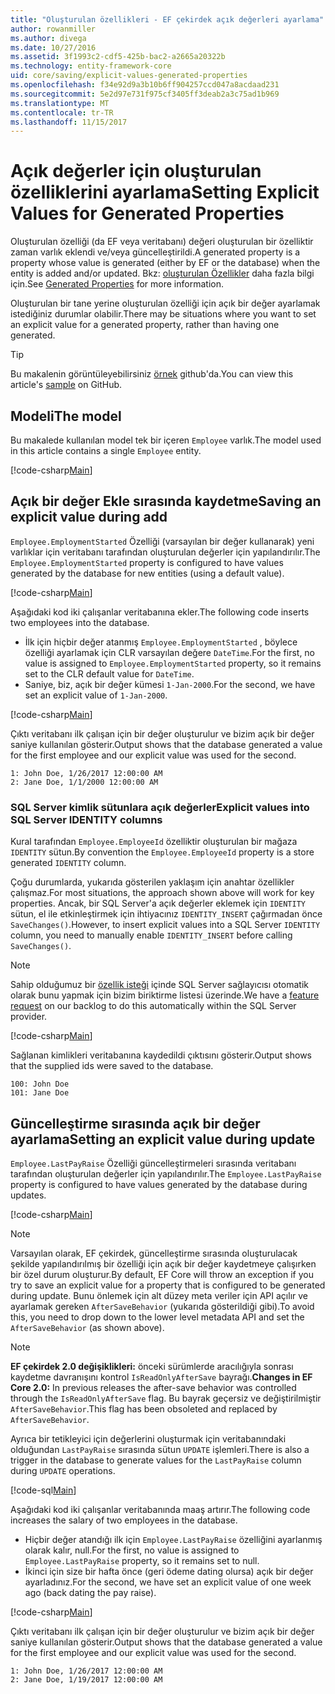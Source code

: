 ```yaml
---
title: "Oluşturulan özellikleri - EF çekirdek açık değerleri ayarlama"
author: rowanmiller
ms.author: divega
ms.date: 10/27/2016
ms.assetid: 3f1993c2-cdf5-425b-bac2-a2665a20322b
ms.technology: entity-framework-core
uid: core/saving/explicit-values-generated-properties
ms.openlocfilehash: f34e92d9a3b10b6ff904257ccd047a8acdaad231
ms.sourcegitcommit: 5e2d97e731f975cf3405ff3deab2a3c75ad1b969
ms.translationtype: MT
ms.contentlocale: tr-TR
ms.lasthandoff: 11/15/2017
---
```

# <a name="setting-explicit-values-for-generated-properties"></a><span data-ttu-id="bdf2a-102">Açık değerler için oluşturulan özelliklerini ayarlama</span><span class="sxs-lookup"><span data-stu-id="bdf2a-102">Setting Explicit Values for Generated Properties</span></span>

<span data-ttu-id="bdf2a-103">Oluşturulan özelliği (da EF veya veritabanı) değeri oluşturulan bir özelliktir zaman varlık eklendi ve/veya güncelleştirildi.</span><span class="sxs-lookup"><span data-stu-id="bdf2a-103">A generated property is a property whose value is generated (either by EF or the database) when the entity is added and/or updated.</span></span> <span data-ttu-id="bdf2a-104">Bkz: [oluşturulan Özellikler](../modeling/generated-properties.md) daha fazla bilgi için.</span><span class="sxs-lookup"><span data-stu-id="bdf2a-104">See [Generated Properties](../modeling/generated-properties.md) for more information.</span></span>

<span data-ttu-id="bdf2a-105">Oluşturulan bir tane yerine oluşturulan özelliği için açık bir değer ayarlamak istediğiniz durumlar olabilir.</span><span class="sxs-lookup"><span data-stu-id="bdf2a-105">There may be situations where you want to set an explicit value for a generated property, rather than having one generated.</span></span>

> [!TIP]  
> <span data-ttu-id="bdf2a-106">Bu makalenin görüntüleyebilirsiniz [örnek](https://github.com/aspnet/EntityFramework.Docs/tree/master/samples/core/Saving/Saving/ExplicitValuesGenerateProperties/) github'da.</span><span class="sxs-lookup"><span data-stu-id="bdf2a-106">You can view this article's [sample](https://github.com/aspnet/EntityFramework.Docs/tree/master/samples/core/Saving/Saving/ExplicitValuesGenerateProperties/) on GitHub.</span></span>

## <a name="the-model"></a><span data-ttu-id="bdf2a-107">Modeli</span><span class="sxs-lookup"><span data-stu-id="bdf2a-107">The model</span></span>

<span data-ttu-id="bdf2a-108">Bu makalede kullanılan model tek bir içeren `Employee` varlık.</span><span class="sxs-lookup"><span data-stu-id="bdf2a-108">The model used in this article contains a single `Employee` entity.</span></span>

[!code-csharp[Main](../../../samples/core/Saving/Saving/ExplicitValuesGenerateProperties/Employee.cs#Sample)]

## <a name="saving-an-explicit-value-during-add"></a><span data-ttu-id="bdf2a-109">Açık bir değer Ekle sırasında kaydetme</span><span class="sxs-lookup"><span data-stu-id="bdf2a-109">Saving an explicit value during add</span></span>

<span data-ttu-id="bdf2a-110">`Employee.EmploymentStarted` Özelliği (varsayılan bir değer kullanarak) yeni varlıklar için veritabanı tarafından oluşturulan değerler için yapılandırılır.</span><span class="sxs-lookup"><span data-stu-id="bdf2a-110">The `Employee.EmploymentStarted` property is configured to have values generated by the database for new entities (using a default value).</span></span>

[!code-csharp[Main](../../../samples/core/Saving/Saving/ExplicitValuesGenerateProperties/EmployeeContext.cs#EmploymentStarted)]

<span data-ttu-id="bdf2a-111">Aşağıdaki kod iki çalışanlar veritabanına ekler.</span><span class="sxs-lookup"><span data-stu-id="bdf2a-111">The following code inserts two employees into the database.</span></span>
* <span data-ttu-id="bdf2a-112">İlk için hiçbir değer atanmış `Employee.EmploymentStarted` , böylece özelliği ayarlamak için CLR varsayılan değere `DateTime`.</span><span class="sxs-lookup"><span data-stu-id="bdf2a-112">For the first, no value is assigned to `Employee.EmploymentStarted` property, so it remains set to the CLR default value for `DateTime`.</span></span>
* <span data-ttu-id="bdf2a-113">Saniye, biz, açık bir değer kümesi `1-Jan-2000`.</span><span class="sxs-lookup"><span data-stu-id="bdf2a-113">For the second, we have set an explicit value of `1-Jan-2000`.</span></span>

[!code-csharp[Main](../../../samples/core/Saving/Saving/ExplicitValuesGenerateProperties/Sample.cs#EmploymentStarted)]

<span data-ttu-id="bdf2a-114">Çıktı veritabanı ilk çalışan için bir değer oluşturulur ve bizim açık bir değer saniye kullanılan gösterir.</span><span class="sxs-lookup"><span data-stu-id="bdf2a-114">Output shows that the database generated a value for the first employee and our explicit value was used for the second.</span></span>

``` Console
1: John Doe, 1/26/2017 12:00:00 AM
2: Jane Doe, 1/1/2000 12:00:00 AM
```

### <a name="explicit-values-into-sql-server-identity-columns"></a><span data-ttu-id="bdf2a-115">SQL Server kimlik sütunlara açık değerler</span><span class="sxs-lookup"><span data-stu-id="bdf2a-115">Explicit values into SQL Server IDENTITY columns</span></span>

<span data-ttu-id="bdf2a-116">Kural tarafından `Employee.EmployeeId` özelliktir oluşturulan bir mağaza `IDENTITY` sütun.</span><span class="sxs-lookup"><span data-stu-id="bdf2a-116">By convention the `Employee.EmployeeId` property is a store generated `IDENTITY` column.</span></span>

<span data-ttu-id="bdf2a-117">Çoğu durumlarda, yukarıda gösterilen yaklaşım için anahtar özellikler çalışmaz.</span><span class="sxs-lookup"><span data-stu-id="bdf2a-117">For most situations, the approach shown above will work for key properties.</span></span> <span data-ttu-id="bdf2a-118">Ancak, bir SQL Server'a açık değerler eklemek için `IDENTITY` sütun, el ile etkinleştirmek için ihtiyacınız `IDENTITY_INSERT` çağırmadan önce `SaveChanges()`.</span><span class="sxs-lookup"><span data-stu-id="bdf2a-118">However, to insert explicit values into a SQL Server `IDENTITY` column, you need to manually enable `IDENTITY_INSERT` before calling `SaveChanges()`.</span></span>

> [!NOTE]  
> <span data-ttu-id="bdf2a-119">Sahip olduğumuz bir [özellik isteği](https://github.com/aspnet/EntityFramework/issues/703) içinde SQL Server sağlayıcısı otomatik olarak bunu yapmak için bizim biriktirme listesi üzerinde.</span><span class="sxs-lookup"><span data-stu-id="bdf2a-119">We have a [feature request](https://github.com/aspnet/EntityFramework/issues/703) on our backlog to do this automatically within the SQL Server provider.</span></span>

[!code-csharp[Main](../../../samples/core/Saving/Saving/ExplicitValuesGenerateProperties/Sample.cs#EmployeeId)]

<span data-ttu-id="bdf2a-120">Sağlanan kimlikleri veritabanına kaydedildi çıktısını gösterir.</span><span class="sxs-lookup"><span data-stu-id="bdf2a-120">Output shows that the supplied ids were saved to the database.</span></span>

``` Console
100: John Doe
101: Jane Doe
```

## <a name="setting-an-explicit-value-during-update"></a><span data-ttu-id="bdf2a-121">Güncelleştirme sırasında açık bir değer ayarlama</span><span class="sxs-lookup"><span data-stu-id="bdf2a-121">Setting an explicit value during update</span></span>

<span data-ttu-id="bdf2a-122">`Employee.LastPayRaise` Özelliği güncelleştirmeleri sırasında veritabanı tarafından oluşturulan değerler için yapılandırılır.</span><span class="sxs-lookup"><span data-stu-id="bdf2a-122">The `Employee.LastPayRaise` property is configured to have values generated by the database during updates.</span></span>

[!code-csharp[Main](../../../samples/core/Saving/Saving/ExplicitValuesGenerateProperties/EmployeeContext.cs#LastPayRaise)]

> [!NOTE]  
> <span data-ttu-id="bdf2a-123">Varsayılan olarak, EF çekirdek, güncelleştirme sırasında oluşturulacak şekilde yapılandırılmış bir özelliği için açık bir değer kaydetmeye çalışırken bir özel durum oluşturur.</span><span class="sxs-lookup"><span data-stu-id="bdf2a-123">By default, EF Core will throw an exception if you try to save an explicit value for a property that is configured to be generated during update.</span></span> <span data-ttu-id="bdf2a-124">Bunu önlemek için alt düzey meta veriler için API açılır ve ayarlamak gereken `AfterSaveBehavior` (yukarıda gösterildiği gibi).</span><span class="sxs-lookup"><span data-stu-id="bdf2a-124">To avoid this, you need to drop down to the lower level metadata API and set the `AfterSaveBehavior` (as shown above).</span></span>

> [!NOTE]  
> <span data-ttu-id="bdf2a-125">**EF çekirdek 2.0 değişiklikleri:** önceki sürümlerde aracılığıyla sonrası kaydetme davranışını kontrol `IsReadOnlyAfterSave` bayrağı.</span><span class="sxs-lookup"><span data-stu-id="bdf2a-125">**Changes in EF Core 2.0:** In previous releases the after-save behavior was controlled through the `IsReadOnlyAfterSave` flag.</span></span> <span data-ttu-id="bdf2a-126">Bu bayrak geçersiz ve değiştirilmiştir `AfterSaveBehavior`.</span><span class="sxs-lookup"><span data-stu-id="bdf2a-126">This flag has been obsoleted and replaced by `AfterSaveBehavior`.</span></span>

<span data-ttu-id="bdf2a-127">Ayrıca bir tetikleyici için değerlerini oluşturmak için veritabanındaki olduğundan `LastPayRaise` sırasında sütun `UPDATE` işlemleri.</span><span class="sxs-lookup"><span data-stu-id="bdf2a-127">There is also a trigger in the database to generate values for the `LastPayRaise` column during `UPDATE` operations.</span></span>

[!code-sql[Main](../../../samples/core/Saving/Saving/ExplicitValuesGenerateProperties/employee_UPDATE.sql)]

<span data-ttu-id="bdf2a-128">Aşağıdaki kod iki çalışanlar veritabanında maaş artırır.</span><span class="sxs-lookup"><span data-stu-id="bdf2a-128">The following code increases the salary of two employees in the database.</span></span>
* <span data-ttu-id="bdf2a-129">Hiçbir değer atandığı ilk için `Employee.LastPayRaise` özelliğini ayarlanmış olarak kalır, null.</span><span class="sxs-lookup"><span data-stu-id="bdf2a-129">For the first, no value is assigned to `Employee.LastPayRaise` property, so it remains set to null.</span></span>
* <span data-ttu-id="bdf2a-130">İkinci için size bir hafta önce (geri ödeme dating olursa) açık bir değer ayarladınız.</span><span class="sxs-lookup"><span data-stu-id="bdf2a-130">For the second, we have set an explicit value of one week ago (back dating the pay raise).</span></span>

[!code-csharp[Main](../../../samples/core/Saving/Saving/ExplicitValuesGenerateProperties/Sample.cs#LastPayRaise)]

<span data-ttu-id="bdf2a-131">Çıktı veritabanı ilk çalışan için bir değer oluşturulur ve bizim açık bir değer saniye kullanılan gösterir.</span><span class="sxs-lookup"><span data-stu-id="bdf2a-131">Output shows that the database generated a value for the first employee and our explicit value was used for the second.</span></span>

``` Console
1: John Doe, 1/26/2017 12:00:00 AM
2: Jane Doe, 1/19/2017 12:00:00 AM
```
